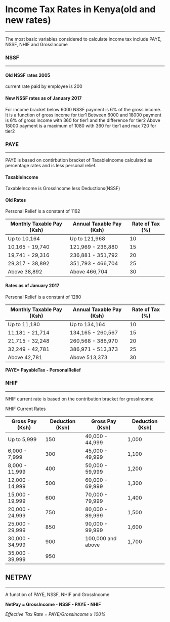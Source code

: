 # Income Tax Rates in Kenya(old and new rates)
----------------------------------------------------------------------------------------------------
The most basic variables considered to calculate income tax include PAYE, NSSF, NHIF and GrossIncome

### NSSF 
----------------------------------------------------------------------------------------------------
#### Old NSSF rates 2005
current rate paid by employee is 200
#### New NSSF rates as of January 2017
For income bracket below 6000 NSSF payment is 6% of the gross income. It is a function of gross income  for tier1
Between 6000 and 18000 payment is 6% of gross income with 360 for tier1 and the difference for tier2
Above 18000 payment is a maximum of 1080 with 360 for tier1 and max 720 for tier2

### PAYE
-----------------------------------------------------------------------------------------------------
PAYE is based on contirbution bracket of TaxableIncome calculated as percentage rates and is less personal relief.
#### TaxableIncome 
TaxableIncome is GrossIncome less Deductions(NSSF)

#### Old Rates
Personal Relief is a constant of 1162

| Monthly Taxable Pay (Ksh) | Annual Taxable Pay (Ksh) | Rate of Tax (%) |
| ------------------------- | ------------------------ | --------------- |
| Up to 10,164				|   Up to 121,968		   |   10            |
| 10,165 - 19,740			|   121,969 - 236,880	   |   15            |
| 19,741 - 29,316			|	236,881 - 351,792	   |   20            |
| 29,317 - 38,892			|	351,793 - 466,704	   |   25            | 
| Above 38,892				|   Above 466,704		   |   30            |

#### Rates as of January 2017
Personal Relief is a constant of 1280

| Monthly Taxable Pay (Ksh)	| Annual Taxable Pay (Ksh)	| Rate of Tax (%)|
| ------------------------- | ------------------------  | -------------- |
| Up to 11,180				| Up to 134,164				|	10           |
| 11,181 - 21,714			| 134,165 - 260,567			|	15           |
| 21,715 - 32,248			| 260,568 - 386,970			|	20           |
| 32,249 - 42,781			| 386,971 - 513,373			|	25           |
| Above 42,781				| Above 513,373				|	30           |

**PAYE= PayableTax - PersonalRelief**
### NHIF
----------------------------------------------------------------------------------------------------------
NHIF current rate is based on the contribution bracket for grossIncome

NHIF Current Rates 

| Gross Pay (Ksh)	| Deduction (Ksh)	 	| Gross Pay (Ksh)	      | Deduction (Ksh) |
| ----------------- | --------------------- | ----------------------- | --------------- |
| Up to 5,999		|	150	 				| 40,000 - 44,999		  | 1,000           |
| 6,000 - 7,999		|   300	 				| 45,000 - 49,999		  | 1,100           |
| 8,000 - 11,999	|	400	 				| 50,000 - 59,999		  | 1,200           |
| 12,000 - 14,999	|	500	 				| 60,000 - 69,999		  | 1,300           |
| 15,000 - 19,999	|	600	 				| 70,000 - 79,999		  | 1,400           |
| 20,000 - 24,999	|	750	 				| 80,000 - 89,999		  | 1,500           |
| 25,000 - 29,999	| 	850	 				| 90,000 - 99,999		  | 1,600           |
| 30,000 - 34,999	|	900	 				| 100,000 and above	      | 1,700           |
| 35,000 - 39,999	|	950	 	 	 		|                         |                 |
## NETPAY
-----------------------------------------------------------------------------------------------------------
A function of PAYE, NSSF, NHIF and GrossIncome

**NetPay = GrossIncome - NSSF - PAYE - NHIF**

*Effective Tax Rate = PAYE/GrossIncome x 100%*

